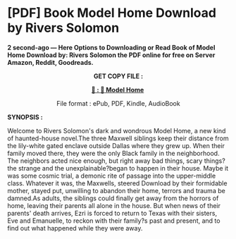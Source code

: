 # [PDF] Book Model Home Download by Rivers Solomon

<p><strong>2 second-ago &mdash; Here Options to Downloading or Read Book of Model Home Download by: Rivers Solomon the PDF online for free on Server Amazon, Reddit, Goodreads.</strong></p>
<p style="text-align: center;"><strong>GET COPY FILE :</strong></p>
<p style="text-align: center;"><strong><a href="https://us.ebookarea.xyz/?book=205363963-model-home" target="_blank" rel="noopener">📢 : 🔗 Model Home</a>&nbsp;</strong></p>
<p style="text-align: center;">File format : ePub, PDF, Kindle, AudioBook</p>
<p><strong>SYNOPSIS :</strong></p>
<p>Welcome to Rivers Solomon's dark and wondrous Model Home, a new kind of haunted-house novel.The three Maxwell siblings keep their distance from the lily-white gated enclave outside Dallas where they grew up. When their family moved there, they were the only Black family in the neighborhood. The neighbors acted nice enough, but right away bad things, scary things?the strange and the unexplainable?began to happen in their house. Maybe it was some cosmic trial, a demonic rite of passage into the upper-middle class. Whatever it was, the Maxwells, steered Download by their formidable mother, stayed put, unwilling to abandon their home, terrors and trauma be damned.As adults, the siblings could finally get away from the horrors of home, leaving their parents all alone in the house. But when news of their parents' death arrives, Ezri is forced to return to Texas with their sisters, Eve and Emanuelle, to reckon with their family?s past and present, and to find out what happened while they were away.</p>
